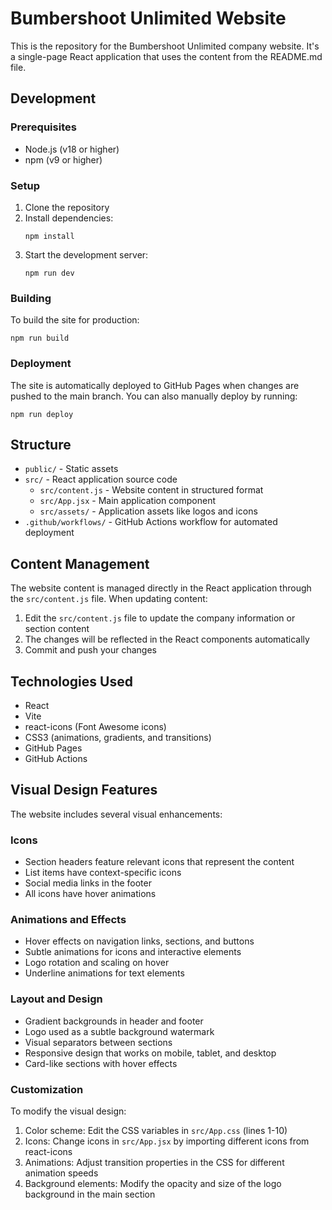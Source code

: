 # Bumbershoot Unlimited Website

This is the repository for the Bumbershoot Unlimited company website. It's a single-page React application that uses the content from the README.md file.

## Development

### Prerequisites
- Node.js (v18 or higher)
- npm (v9 or higher)

### Setup
1. Clone the repository
2. Install dependencies:
   ```
   npm install
   ```
3. Start the development server:
   ```
   npm run dev
   ```

### Building
To build the site for production:
```
npm run build
```

### Deployment
The site is automatically deployed to GitHub Pages when changes are pushed to the main branch. You can also manually deploy by running:
```
npm run deploy
```

## Structure
- `public/` - Static assets
- `src/` - React application source code
  - `src/content.js` - Website content in structured format
  - `src/App.jsx` - Main application component
  - `src/assets/` - Application assets like logos and icons
- `.github/workflows/` - GitHub Actions workflow for automated deployment

## Content Management
The website content is managed directly in the React application through the `src/content.js` file. When updating content:

1. Edit the `src/content.js` file to update the company information or section content
2. The changes will be reflected in the React components automatically
3. Commit and push your changes

## Technologies Used
- React
- Vite
- react-icons (Font Awesome icons)
- CSS3 (animations, gradients, and transitions)
- GitHub Pages
- GitHub Actions

## Visual Design Features
The website includes several visual enhancements:

### Icons
- Section headers feature relevant icons that represent the content
- List items have context-specific icons
- Social media links in the footer
- All icons have hover animations

### Animations and Effects
- Hover effects on navigation links, sections, and buttons
- Subtle animations for icons and interactive elements
- Logo rotation and scaling on hover
- Underline animations for text elements

### Layout and Design
- Gradient backgrounds in header and footer
- Logo used as a subtle background watermark
- Visual separators between sections
- Responsive design that works on mobile, tablet, and desktop
- Card-like sections with hover effects

### Customization
To modify the visual design:

1. Color scheme: Edit the CSS variables in `src/App.css` (lines 1-10)
2. Icons: Change icons in `src/App.jsx` by importing different icons from react-icons
3. Animations: Adjust transition properties in the CSS for different animation speeds
4. Background elements: Modify the opacity and size of the logo background in the main section
